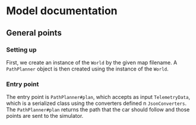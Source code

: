 # Model documentation

## General points

### Setting up

First, we create an instance of the `World` by the given map filename. A `PathPlanner` object
is then created using the instance of the `World`.

### Entry point
The entry point is `PathPlanner#plan`, which accepts as input `TelemetryData`, which
is a serialized class using the converters defined n `JsonConverters`. The `PathPlanner#plan`
returns the path that the car should follow and those points are sent to the simulator.

